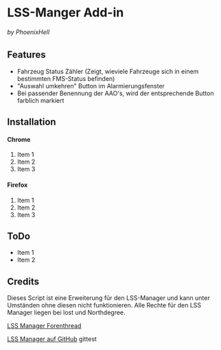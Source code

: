 # LSS-Manger Add-in
###### by PhoenixHell

## Features
 - Fahrzeug Status Zähler (Zeigt, wieviele Fahrzeuge sich in einem bestimmten FMS-Status befinden)
 - "Auswahl umkehren" Button im Alarmierungsfenster
 - Bei passender Benennung der AAO's, wird der entsprechende Button farblich markiert

## Installation
#### Chrome
 1. Item 1
 2. Item 2
 3. Item 3

#### Firefox
 1. Item 1
 2. Item 2
 3. Item 3

## ToDo
 - Item 1
 - Item 2

## Credits
Dieses Script ist eine Erweiterung für den LSS-Manager und kann unter Umständen ohne diesen nicht funktionieren.
Alle Rechte für den LSS Manager liegen bei lost und Northdegree.

[LSS Manager Forenthread](https://forum.leitstellenspiel.de/index.php/Thread/8077-LSS-MANAGER-by-lost-Northdegree-BETA-2-7-ehem-REDESIGN/?pageNo=1)

[LSS Manager auf GitHub](https://github.com/lostdesign/lss-layout-manager/)
gittest